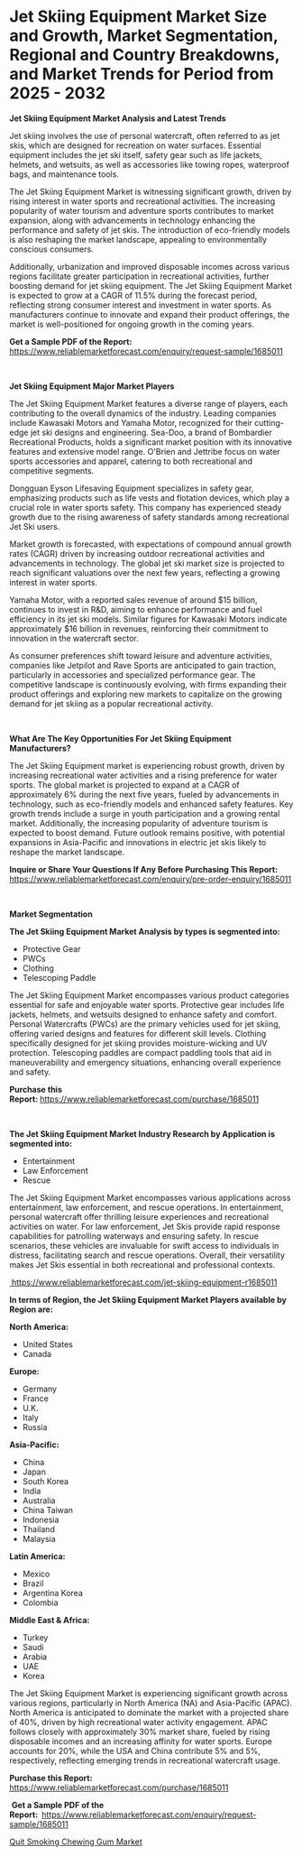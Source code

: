 <p><h1>Jet Skiing Equipment Market Size and Growth, Market Segmentation, Regional and Country Breakdowns, and Market Trends for Period from 2025 -  2032</h1></p><p><strong>Jet Skiing Equipment Market Analysis and Latest Trends</strong></p>
<p><p>Jet skiing involves the use of personal watercraft, often referred to as jet skis, which are designed for recreation on water surfaces. Essential equipment includes the jet ski itself, safety gear such as life jackets, helmets, and wetsuits, as well as accessories like towing ropes, waterproof bags, and maintenance tools. </p><p>The Jet Skiing Equipment Market is witnessing significant growth, driven by rising interest in water sports and recreational activities. The increasing popularity of water tourism and adventure sports contributes to market expansion, along with advancements in technology enhancing the performance and safety of jet skis. The introduction of eco-friendly models is also reshaping the market landscape, appealing to environmentally conscious consumers. </p><p>Additionally, urbanization and improved disposable incomes across various regions facilitate greater participation in recreational activities, further boosting demand for jet skiing equipment. The Jet Skiing Equipment Market is expected to grow at a CAGR of 11.5% during the forecast period, reflecting strong consumer interest and investment in water sports. As manufacturers continue to innovate and expand their product offerings, the market is well-positioned for ongoing growth in the coming years.</p></p>
<p><strong>Get a Sample PDF of the Report:&nbsp;</strong> <a href="https://www.reliablemarketforecast.com/enquiry/request-sample/1685011?utm_campaign=1890&utm_medium=2&utm_source=Github&utm_content=ia&utm_term=08022025&utm_id=jet-skiing-equipment">https://www.reliablemarketforecast.com/enquiry/request-sample/1685011</a></p>
<p>&nbsp;</p>
<p><strong>Jet Skiing Equipment Major Market Players</strong></p>
<p><p>The Jet Skiing Equipment Market features a diverse range of players, each contributing to the overall dynamics of the industry. Leading companies include Kawasaki Motors and Yamaha Motor, recognized for their cutting-edge jet ski designs and engineering. Sea-Doo, a brand of Bombardier Recreational Products, holds a significant market position with its innovative features and extensive model range. O'Brien and Jettribe focus on water sports accessories and apparel, catering to both recreational and competitive segments.</p><p>Dongguan Eyson Lifesaving Equipment specializes in safety gear, emphasizing products such as life vests and flotation devices, which play a crucial role in water sports safety. This company has experienced steady growth due to the rising awareness of safety standards among recreational Jet Ski users.</p><p>Market growth is forecasted, with expectations of compound annual growth rates (CAGR) driven by increasing outdoor recreational activities and advancements in technology. The global jet ski market size is projected to reach significant valuations over the next few years, reflecting a growing interest in water sports.</p><p>Yamaha Motor, with a reported sales revenue of around $15 billion, continues to invest in R&D, aiming to enhance performance and fuel efficiency in its jet ski models. Similar figures for Kawasaki Motors indicate approximately $16 billion in revenues, reinforcing their commitment to innovation in the watercraft sector.</p><p>As consumer preferences shift toward leisure and adventure activities, companies like Jetpilot and Rave Sports are anticipated to gain traction, particularly in accessories and specialized performance gear. The competitive landscape is continuously evolving, with firms expanding their product offerings and exploring new markets to capitalize on the growing demand for jet skiing as a popular recreational activity.</p></p>
<p>&nbsp;</p>
<p><strong>What Are The Key Opportunities For Jet Skiing Equipment Manufacturers?</strong></p>
<p><p>The Jet Skiing Equipment market is experiencing robust growth, driven by increasing recreational water activities and a rising preference for water sports. The global market is projected to expand at a CAGR of approximately 6% during the next five years, fueled by advancements in technology, such as eco-friendly models and enhanced safety features. Key growth trends include a surge in youth participation and a growing rental market. Additionally, the increasing popularity of adventure tourism is expected to boost demand. Future outlook remains positive, with potential expansions in Asia-Pacific and innovations in electric jet skis likely to reshape the market landscape.</p></p>
<p><strong>Inquire or Share Your Questions If Any Before Purchasing This Report:</strong> <a href="https://www.reliablemarketforecast.com/enquiry/pre-order-enquiry/1685011?utm_campaign=1890&utm_medium=2&utm_source=Github&utm_content=ia&utm_term=08022025&utm_id=jet-skiing-equipment">https://www.reliablemarketforecast.com/enquiry/pre-order-enquiry/1685011</a></p>
<p>&nbsp;</p>
<p><strong>Market Segmentation</strong></p>
<p><strong>The Jet Skiing Equipment Market Analysis by types is segmented into:</strong></p>
<p><ul><li>Protective Gear</li><li>PWCs</li><li>Clothing</li><li>Telescoping Paddle</li></ul></p>
<p><p>The Jet Skiing Equipment Market encompasses various product categories essential for safe and enjoyable water sports. Protective gear includes life jackets, helmets, and wetsuits designed to enhance safety and comfort. Personal Watercrafts (PWCs) are the primary vehicles used for jet skiing, offering varied designs and features for different skill levels. Clothing specifically designed for jet skiing provides moisture-wicking and UV protection. Telescoping paddles are compact paddling tools that aid in maneuverability and emergency situations, enhancing overall experience and safety.</p></p>
<p><strong>Purchase this Report:&nbsp;</strong><a href="https://www.reliablemarketforecast.com/purchase/1685011?utm_campaign=1890&utm_medium=2&utm_source=Github&utm_content=ia&utm_term=08022025&utm_id=jet-skiing-equipment">https://www.reliablemarketforecast.com/purchase/1685011</a></p>
<p>&nbsp;</p>
<p><strong>The Jet Skiing Equipment Market Industry Research by Application is segmented into:</strong></p>
<p><ul><li>Entertainment</li><li>Law Enforcement</li><li>Rescue</li></ul></p>
<p><p>The Jet Skiing Equipment Market encompasses various applications across entertainment, law enforcement, and rescue operations. In entertainment, personal watercraft offer thrilling leisure experiences and recreational activities on water. For law enforcement, Jet Skis provide rapid response capabilities for patrolling waterways and ensuring safety. In rescue scenarios, these vehicles are invaluable for swift access to individuals in distress, facilitating search and rescue operations. Overall, their versatility makes Jet Skis essential in both recreational and professional contexts.</p></p>
<p><a href="https://www.reliablemarketforecast.com/jet-skiing-equipment-r1685011?utm_campaign=1890&utm_medium=2&utm_source=Github&utm_content=ia&utm_term=08022025&utm_id=jet-skiing-equipment">&nbsp;https://www.reliablemarketforecast.com/jet-skiing-equipment-r1685011</a></p>
<p><strong>In terms of Region, the Jet Skiing Equipment Market Players available by Region are:</strong></p>
<p>
    <p> <strong> North America: </strong>
        <ul>
            <li>United States</li>
            <li>Canada</li>
        </ul>
        </p> 
    <p> <strong> Europe: </strong>
        <ul>
            <li>Germany</li>
            <li>France</li>
            <li>U.K.</li>
            <li>Italy</li>
            <li>Russia</li>
        </ul>
        </p> 
    <p> <strong> Asia-Pacific: </strong>
        <ul>
            <li>China</li>
            <li>Japan</li>
            <li>South Korea</li>
            <li>India</li>
            <li>Australia</li>
            <li>China Taiwan</li>
            <li>Indonesia</li>
            <li>Thailand</li>
            <li>Malaysia</li>
        </ul>
        </p> 
    <p> <strong> Latin America: </strong>
        <ul>
            <li>Mexico</li>
            <li>Brazil</li>
            <li>Argentina Korea</li>
            <li>Colombia</li>
        </ul>
        </p> 
    <p> <strong> Middle East & Africa: </strong>
        <ul>
            <li>Turkey</li>
            <li>Saudi</li>
            <li>Arabia</li>
            <li>UAE</li>
            <li>Korea</li>
        </ul>
    </p>
    </p>
<p><p>The Jet Skiing Equipment Market is experiencing significant growth across various regions, particularly in North America (NA) and Asia-Pacific (APAC). North America is anticipated to dominate the market with a projected share of 40%, driven by high recreational water activity engagement. APAC follows closely with approximately 30% market share, fueled by rising disposable incomes and an increasing affinity for water sports. Europe accounts for 20%, while the USA and China contribute 5% and 5%, respectively, reflecting emerging trends in recreational watercraft usage.</p></p>
<p><strong>Purchase this Report: </strong><a href="https://www.reliablemarketforecast.com/purchase/1685011?utm_campaign=1890&utm_medium=2&utm_source=Github&utm_content=ia&utm_term=08022025&utm_id=jet-skiing-equipment">https://www.reliablemarketforecast.com/purchase/1685011</a></p>
<p>&nbsp;<strong>Get a Sample PDF of the Report:&nbsp;&nbsp;</strong><a href="https://www.reliablemarketforecast.com/enquiry/request-sample/1685011?utm_campaign=1890&utm_medium=2&utm_source=Github&utm_content=ia&utm_term=08022025&utm_id=jet-skiing-equipment">https://www.reliablemarketforecast.com/enquiry/request-sample/1685011</a></p>
<p><strong></strong></p>
<p><p><a href="https://github.com/lylyparadise/Market-Research-Report-List-6/blob/main/quit-smoking-chewing-gum-market.md?utm_campaign=1890&utm_medium=2&utm_source=Github&utm_content=ia&utm_term=08022025&utm_id=jet-skiing-equipment">Quit Smoking Chewing Gum Market</a></p></p>
